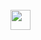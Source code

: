 <div style="display: inline_block"><br>
  <img height="32" width="32" src="https://cdn.jsdelivr.net/npm/simple-icons@v10/icons/[python].svg" />

</div>
